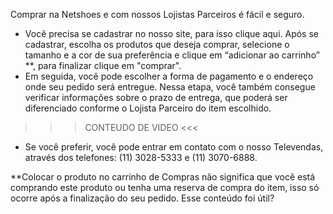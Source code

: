 Comprar na Netshoes e com nossos Lojistas Parceiros é fácil e seguro. 

- Você precisa se cadastrar no nosso site, para isso clique aqui. Após se cadastrar, escolha os produtos que deseja comprar, selecione o tamanho e a cor de sua preferência e clique em “adicionar ao carrinho” **, para finalizar clique em "comprar".
- Em seguida, você pode escolher a forma de pagamento e o endereço onde seu pedido será entregue. Nessa etapa, você também consegue verificar informações sobre o prazo de entrega, que poderá ser diferenciado conforme o Lojista Parceiro do item escolhido.

>>> CONTEUDO DE VIDEO <<<

- Se você preferir, você pode entrar em contato com o nosso Televendas, através dos telefones: (11) 3028-5333 e (11) 3070-6888.

**Colocar o produto no carrinho de Compras não significa que você está comprando este produto ou tenha uma reserva de compra do item, isso só ocorre após a finalização do seu pedido.
Esse conteúdo foi útil?